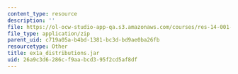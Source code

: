 ```yaml
---
content_type: resource
description: ''
file: https://ol-ocw-studio-app-qa.s3.amazonaws.com/courses/res-14-001-abdul-latif-jameel-poverty-action-lab-executive-training-evaluating-social-programs-2009-spring-2009/26a9c3d6286cf9aabcd395f2cd5af8df_ex1a_distributions.jar
file_type: application/zip
parent_uid: c719a05a-b4bd-1381-bc3d-bd9ae0ba26fb
resourcetype: Other
title: ex1a_distributions.jar
uid: 26a9c3d6-286c-f9aa-bcd3-95f2cd5af8df
---
```


